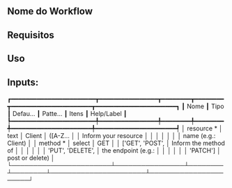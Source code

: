 <!-- 
******************************************

- ESTE É APENAS UM EXEMPLO DE COMO PREENCHER A DOCUMENTAÇÃO DO SEU CONTEUDO. 

- PREENCHA O TEMPLATE COM AS INFORMAÇÕES DO SEU CONTEUDO PARA QUE OUTROS USUÁRIO CONSIGAM UTILIZÁ-LO. ESSA DOCUMENTAÇÃO SERÁ EXPOSTA NA PÁGINA DO CONTEUDO NO PORTAL DA STACKSPOT. 

******************************************
-->
## Nome do Workflow
<!-- Escreva de forma concisa descrevendo seu Workflow. -->

## Requisitos
<!-- [Este é um guia; apague este conteúdo e escreva suas informações fora desta marcação. <!-- ]
- Descreva em uma lista todos os itens e ações necessárias antes de executar seu workflow -->

## Uso
<!-- [Este é um guia; apague este conteúdo e escreva suas informações fora desta marcação. <!-- ]
Adicione os passos para o usuário utilizar seu Workflow:
- Quais são as entradas?
- Quais métodos devemos conhecer?
- Quais são os recursos?
- Adicione as dependências do Workflow, se necessário. -->

## Inputs:                                                                                                   
┏━━━━━━━━━━━━━━━━━━━━━━━┳━━━━━━━━━━━━━━━━┳━━━━━━━━┳━━━━━━━━┳━━━━━━━━━━━━━━━━━━━━━━┳━━━━━━━━━━━━━━━━━━━━━━┓
┃ Nome                  ┃ Tipo           ┃ Defau… ┃ Patte… ┃ Itens                ┃ Help/Label           ┃
┡━━━━━━━━━━━━━━━━━━━━━━━╇━━━━━━━━━━━━━━━━╇━━━━━━━━╇━━━━━━━━╇━━━━━━━━━━━━━━━━━━━━━━╇━━━━━━━━━━━━━━━━━━━━━━┩
│ resource *            │ text           │ Client │ ([A-Z… │                      │ Inform your resource │
│                       │                │        │        │                      │ name (e.g.: Client)  │
│ method *              │ select         │ GET    │        │ ['GET', 'POST',      │ Inform the method of │
│                       │                │        │        │ 'PUT', 'DELETE',     │ the endpoint (e.g.:  │
│                       │                │        │        │ 'PATCH']             │ post or delete)      │
└───────────────────────┴────────────────┴────────┴────────┴──────────────────────┴──────────────────────┘